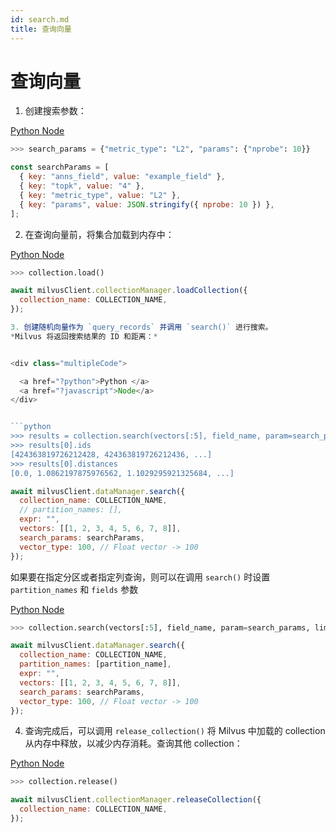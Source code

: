 ```yaml
---
id: search.md
title: 查询向量
---
```


# 查询向量
1. 创建搜索参数：


<div class="multipleCode">

  <a href="?python">Python </a>
  <a href="?javascript">Node</a>
</div>



```python
>>> search_params = {"metric_type": "L2", "params": {"nprobe": 10}}
```

```javascript
const searchParams = [
  { key: "anns_field", value: "example_field" },
  { key: "topk", value: "4" },
  { key: "metric_type", value: "L2" },
  { key: "params", value: JSON.stringify({ nprobe: 10 }) },
];
```
2. 在查询向量前，将集合加载到内存中：

<div class="multipleCode">

  <a href="?python">Python </a>
  <a href="?javascript">Node</a>
</div>



```python
>>> collection.load()
```

```javascript
await milvusClient.collectionManager.loadCollection({
  collection_name: COLLECTION_NAME,
});

3. 创建随机向量作为 `query_records` 并调用 `search()` 进行搜索。
*Milvus 将返回搜索结果的 ID 和距离：*


<div class="multipleCode">

  <a href="?python">Python </a>
  <a href="?javascript">Node</a>
</div>


```python
>>> results = collection.search(vectors[:5], field_name, param=search_params, limit=10, expr=None)
>>> results[0].ids
[424363819726212428, 424363819726212436, ...]
>>> results[0].distances
[0.0, 1.0862197875976562, 1.1029295921325684, ...]
```

```javascript
await milvusClient.dataManager.search({
  collection_name: COLLECTION_NAME,
  // partition_names: [],
  expr: "",
  vectors: [[1, 2, 3, 4, 5, 6, 7, 8]],
  search_params: searchParams,
  vector_type: 100, // Float vector -> 100
});
```

如果要在指定分区或者指定列查询，则可以在调用 `search()` 时设置`partition_names` 和 `fields` 参数



<div class="multipleCode">

  <a href="?python">Python </a>
  <a href="?javascript">Node</a>
</div>



```python
>>> collection.search(vectors[:5], field_name, param=search_params, limit=10, expr=None, partition_names=[partition_name])
```

```javascript
await milvusClient.dataManager.search({
  collection_name: COLLECTION_NAME,
  partition_names: [partition_name],
  expr: "",
  vectors: [[1, 2, 3, 4, 5, 6, 7, 8]],
  search_params: searchParams,
  vector_type: 100, // Float vector -> 100
});
```

4. 查询完成后，可以调用 `release_collection()` 将 Milvus 中加载的 collection 从内存中释放，以减少内存消耗。查询其他 collection：


<div class="multipleCode">

  <a href="?python">Python </a>
  <a href="?javascript">Node</a>
</div>



```python
>>> collection.release()
```

```javascript
await milvusClient.collectionManager.releaseCollection({
  collection_name: COLLECTION_NAME,
});
```